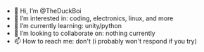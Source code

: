 - 👋 Hi, I’m @TheDuckBoi
- 👀 I’m interested in: coding, electronics, linux, and more
- 🌱 I’m currently learning: unity/python
- 💞️ I’m looking to collaborate on: nothing currently
- 📫 How to reach me: don't (i probably won't respond if you try)

<!---
TheDuckBoi/TheDuckBoi is a ✨ special ✨ repository because its `README.md` (this file) appears on your GitHub profile.
You can click the Preview link to take a look at your changes.
--->
